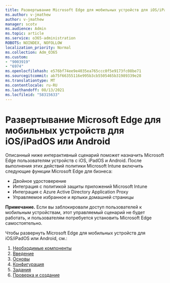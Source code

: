 ```yaml
---
title: Развертывание Microsoft Edge для мобильных устройств для iOS/iPadOS или Android
ms.author: v-jmathew
author: v-jmathew
manager: scotv
ms.audience: Admin
ms.topic: article
ms.service: o365-administration
ROBOTS: NOINDEX, NOFOLLOW
localization_priority: Normal
ms.collection: Adm_O365
ms.custom:
- "9003919"
- "6974"
ms.openlocfilehash: e576bf74ee9e4035ea765ccc0f5e9173fc08be71
ms.sourcegitcommit: ab75f66355116e995b3cb5505465b31989339e28
ms.translationtype: MT
ms.contentlocale: ru-RU
ms.lasthandoff: 08/13/2021
ms.locfileid: "58315633"
---
```

# <a name="deploy-microsoft-edge-for-mobile-for-iosipados-or-android"></a>Развертывание Microsoft Edge для мобильных устройств для iOS/iPadOS или Android

Описанный ниже интерактивный сценарий поможет назначить Microsoft Edge пользователям устройств с iOS, iPadOS и Android. После выполнения этих действий политики Microsoft Intune включить следующие функции Microsoft Edge для бизнеса:

- Двойное удостоверение
- Интеграция с политикой защиты приложений Microsoft Intune
- Интеграция с Azure Active Directory Application Proxy
- Управляемое избранное и ярлыки домашней страницы

**Примечание.** Если вы заблокировали доступ пользователей к мобильным устройствам, этот управляемый сценарий не будет работать, и пользователям потребуется установить Microsoft Edge самостоятельно.

Чтобы развернуть Microsoft Edge для мобильных устройств для iOS/iPadOS или Android, см.:

1. [Необходимые компоненты](https://go.microsoft.com/fwlink/?linkid=2133027)
2. [Введение](https://go.microsoft.com/fwlink/?linkid=2133520)
3. [Основы](https://go.microsoft.com/fwlink/?linkid=2133421)
4. [Конфигурация](https://go.microsoft.com/fwlink/?linkid=2133521)
5. [Задания](https://go.microsoft.com/fwlink/?linkid=2132869)
6. [Проверка и создание](https://go.microsoft.com/fwlink/?linkid=2133522)
